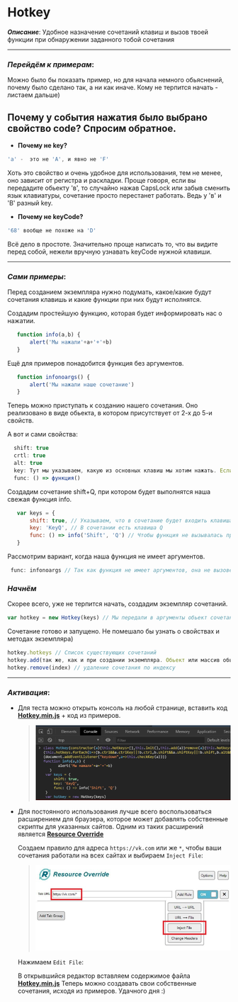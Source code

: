 ﻿# Hotkey

***Описание***:
Удобное назначение сочетаний клавиш и вызов твоей функции при обнаружении заданного тобой сочетания

***

### ***Перейдём к примерам***:

  Можно было бы показать пример, но для начала немного обьяснений, почему было сделано так, а ни как иначе. Кому не терпится начать - листаем дальше)
  ## Почему у события нажатия было выбрано свойство code? Спросим обратное. 
  - **Почему не key?**

   ```js 
   'a' -  это не 'A', и явно не 'F'
   ```
   Хоть это свойство и очень удобное для использования, тем не менее, оно зависит от регистра и раскладки. Проще говоря, если вы передадите обьекту 'в', то случайно нажав CapsLock или забыв сменить язык клавиатуры, сочетание просто перестанет работать. Ведь у 'в' и 'В' разный key.
  - **Почему не keyCode?**
   
   ```js 
   '68' вообще не похоже на 'D'
   ```
   Всё дело в простоте. Значительно проще написать то, что вы видите перед собой, нежели вручную узнавать keyCode нужной клавиши.

***

### ***Сами примеры***:
Перед созданием экземпляра нужно подумать, какое/какие будут сочетания клавишь и какие функции при них будут исполнятся.

Создадим простейшую функцию, которая будет информировать нас о нажатии.
```js 
   function info(a,b) {
       alert('Мы нажали'+a+'+'+b) 
   }
```
Ещё для примеров понадобится функция без аргументов.
```js 
   function infonoargs() {
       alert('Мы нажали наше сочетание') 
   }
```
Теперь можно приступать к созданию нашего сочетания. Оно реализовано в виде обьекта, в котором присутствует от 2-х до 5-и свойств.

А вот и сами свойства:
```js
  shift: true
  crtl: true
  alt: true
  key: Тут мы указываем, какую из основных клавиш мы хотим нажать. Если мы хотим нажать клавишу от А до Z, к примеру G - пишем 'KeyG', от 0 до 9, к примеру 5 - пишем 'Digit5', от F1 до F12, к примеру F3 - пишем 'F3'. Если же вам не хватит такого набора, можете сами посмотреть, как начинается свойство code определённой группы клавиш.
  func: () => функция()
  ```

  Создадим сочетание shift+Q, при котором будет выполнятся наша свежая функция info.  
```js 
   var keys = {
       shift: true, // Указываем, что в сочетание будет входить клавиша shift
       key: 'KeyQ', // В сочетании есть клавиша Q 
       func: () => info('Shift', 'Q') // Чтобы функция не вызывалась при нажатии любой клавиши, а только при нашем сочетании, сделаем ей небольшую обёртку в виде () => наша_функция()
   }
```
  Рассмотрим вариант, когда наша функция не имеет аргументов.
  ```js
   func: infonoargs // Так как функция не имеет аргументов, она не вызовется сразу. Её можно написать без обёртки
  ```
  ### ***Начнём***
  Скорее всего, уже не терпится начать, создадим экземпляр сочетаний.
  ```js
  var hotkey = new Hotkey(keys) // Мы передали в аргументы обьект сочетания, но можно и массив обьектов new Hotkey([key1, key2])
  ```
  Сочетание готово и запущено. Не помешало бы узнать о свойствах и методах экземпляра)
  ```js
  hotkey.hotkeys // Список существующих сочетаний
  hotkey.add(так же, как и при создании экземпляра. Обьект или массив обьектов) // Добавление сочетания(-ий)
  hotkey.remove(index) // удаление сочетания по индексу
  ```

***

### ***Активация***:

- Для теста можно открыть консоль на любой странице, вставить код **[Hotkey.min.js](lib/Hotkey.min.js)** + код из примеров.

  > ![Вставка скрипта для активации в консоль](./imgs/1.png "Вставка скрипта для активации в консоль")

- Для постоянного использования лучше всего воспользоваться расширением для браузера, которое может добавлять собственные скрипты для указанных сайтов.
  Одним из таких расширений является **[Resource Override](https://chrome.google.com/webstore/detail/resource-override/pkoacgokdfckfpndoffpifphamojphii?hl=ru)**

  Создаем правило для адреса `https://vk.com` или же `*`, чтобы ваши сочетания работали на всех сайтах и выбираем `Inject File`:
  > ![Конфигурация Resource Override](https://raw.githubusercontent.com/neyasbltb88/vk-photo-download/master/img/4.jpg "Конфигурация Resource Override")

  Нажимаем `Edit File`:

  В открывшийся редактор вставляем содержимое файла **[Hotkey.min.js](lib/Hotkey.min.js)**
  Теперь можно создавать свои собственные сочетания, исходя из примеров. Удачного дня :)












